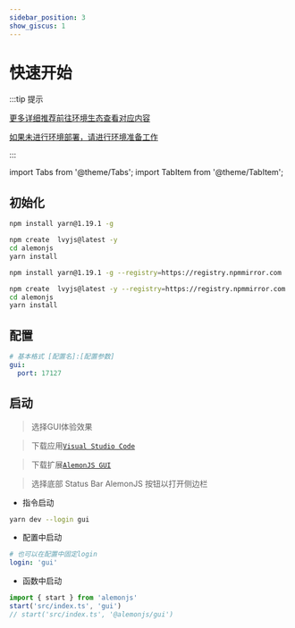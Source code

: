 ```yaml
---
sidebar_position: 3
show_giscus: 1
---
```


# 快速开始

:::tip 提示

[更多详细推荐前往环境生态查看对应内容](/docs/intro)

[如果未进行环境部署，请进行环境准备工作](/docs/environment)

:::

import Tabs from '@theme/Tabs';
import TabItem from '@theme/TabItem';

## 初始化

<Tabs>
  <TabItem value="0" label="npmjs" default>
   
   
```sh title="文档统一采用yarn依赖工具"
npm install yarn@1.19.1 -g 
```

```sh title="使用模板"
npm create  lvyjs@latest -y
cd alemonjs
yarn install
```

  </TabItem>
  <TabItem value="1" label="npmmirror">
 
 
```sh title="文档统一采用yarn依赖工具"
npm install yarn@1.19.1 -g --registry=https://registry.npmmirror.com
```

```sh title="使用模板"
npm create  lvyjs@latest -y --registry=https://registry.npmmirror.com
cd alemonjs
yarn install
```

  </TabItem>
</Tabs>
 
## 配置

```yaml title="alemon.config.yaml"
# 基本格式 [配置名]:[配置参数]
gui:
  port: 17127
```

## 启动

> 选择GUI体验效果

> 下载应用[`Visual Studio Code`](https://code.visualstudio.com/)

> 下载扩展[`AlemonJS GUI`](https://marketplace.visualstudio.com/items?itemName=lemonade-x.alemonjs-gui)

> 选择底部 Status Bar AlemonJS 按钮以打开侧边栏

- 指令启动

```sh title="以开发模式启动，并选择gui"
yarn dev --login gui
```

- 配置中启动

```yaml title="alemon.config.yaml"
# 也可以在配置中固定login
login: 'gui'
```

- 函数中启动

```ts title="index.js"
import { start } from 'alemonjs'
start('src/index.ts', 'gui')
// start('src/index.ts', '@alemonjs/gui')
```
